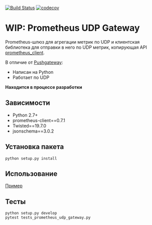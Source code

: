 [![Build Status](https://travis-ci.org/anegramotnov/prometheus_udp_gateway.svg?branch=master)](https://travis-ci.org/anegramotnov/prometheus_udp_gateway)
[![codecov](https://codecov.io/gh/anegramotnov/prometheus_udp_gateway/branch/master/graph/badge.svg)](https://codecov.io/gh/anegramotnov/prometheus_udp_gateway)

# WIP: Prometheus UDP Gateway

Prometheus-шлюз для агрегации метрик по UDP и клиентская библиотека для отправки
в него по UDP метрик, копирующая API
[prometheus_client](https://github.com/prometheus/client_python).

В отличие от [Pushgateway](https://github.com/prometheus/pushgateway):
* Написан на Python
* Работает по UDP

**Находится в процессе разработки**

## Зависимости

* Python 2.7+
* prometheus-client==0.7.1
* Twisted==19.7.0
* jsonschema==3.0.2

## Установка пакета

```
python setup.py install
```

## Использование

[Пример](/examples)

## Тесты

```
python setup.py develop
pytest tests_prometheus_udp_gateway.py
```

